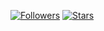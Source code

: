 <a id="readme-top"></a>


<!-- PROJECT SHIELDS -->
[![Followers][followers-shield]][followers-url]
[![Stars][stars-shield]][stars-url]
<!-- PROJECT LOGO -->




[stars-shield]: https://img.shields.io/github/stars/OAOJim?style=for-the-badge&logo=github&logoSize=28&color=gold
[stars-url]: https://github.com/OAOJim?tab=repositories
[followers-shield]: https://img.shields.io/github/followers/OAOJim?style=for-the-badge&logo=github&logoSize=28&color=red
[followers-url]: https://github.com/OAOJim?tab=repositories
